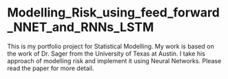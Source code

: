 # Modelling_Risk_using_feed_forward_NNET_and_RNNs_LSTM

This is my portfolio project for Statistical Modelling. My work is based on the work of Dr. Sager from the University of Texas at Austin.
I take his approach of modelling risk and implement it using Neural Networks. Please read the paper for more detail.
